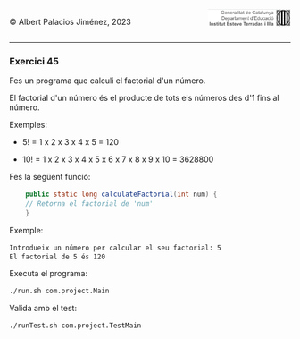 <div style="display: flex; width: 100%;">
    <div style="flex: 1; padding: 0px;">
        <p>© Albert Palacios Jiménez, 2023</p>
    </div>
    <div style="flex: 1; padding: 0px; text-align: right;">
        <img src="../../assets/ieti.png" height="32" alt="Logo de IETI" style="max-height: 32px;">
    </div>
</div>
<hr/>

### Exercici 45

Fes un programa que calculi el factorial d'un número.

El factorial d'un número és el producte de tots els números des d'1 fins al número.

Exemples:

- 5! = 1 x 2 x 3 x 4 x 5 = 120

- 10! = 1 x 2 x 3 x 4 x 5 x 6 x 7 x 8 x 9 x 10 = 3628800

Fes la següent funció:
```java
    public static long calculateFactorial(int num) {
    // Retorna el factorial de 'num'
    }
```

Exemple:
```text
Introdueix un número per calcular el seu factorial: 5
El factorial de 5 és 120
```

Executa el programa:
```bash
./run.sh com.project.Main
```

Valida amb el test:
```bash
./runTest.sh com.project.TestMain
```